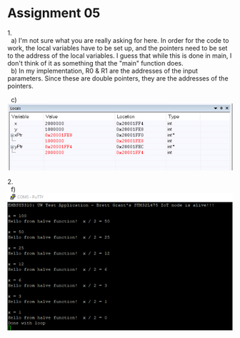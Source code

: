 # Assignment 05

1\.  
&nbsp;&nbsp;a) I'm not sure what you are really asking for here.  In order for the code to work, the local variables have to be set up, and the pointers need to be set to the address of the local variables.  I guess that while this is done in main, I don't think of it as something that the "main" function does.  
&nbsp;&nbsp;b)  In my implementation, R0 & R1 are the addresses of the input parameters.  Since these are double pointers, they are the addresses of the pointers.  
  
&nbsp;&nbsp;c) ![Screen Shot of device](brettGrantSS02.png "Pointer Swap")
  
  
  
2\.  
&nbsp;&nbsp;f) ![Screen Shot of device](brettGrantSS03.png "Pointer Swap")

	

